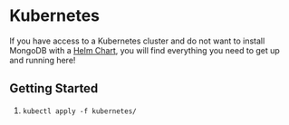 # Kubernetes

If you have access to a Kubernetes cluster and do not want to install MongoDB with a [Helm Chart](https://helm.sh), you will find everything you need to get up and running here!

## Getting Started

1. `kubectl apply -f kubernetes/`